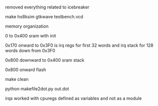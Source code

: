 
removed everything related to icebreaker


make hx8ksim
gtkwave testbench.vcd

memory organization

0 to 0x400 sram with init

0x170 onward to 0x3F0 is irq regs for first 32 words and irq stack for 128 words down from 0x3F0

0x800 downward to 0x400 sram stack

0x800 onward flash

make clean

python makefile2dot.py <Makefile >out.dot

irqs worked with cpuregs defined as variables and not as a module


